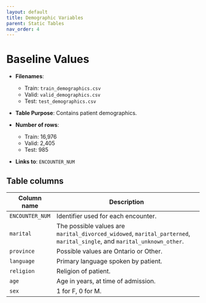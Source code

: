 ```yaml
---
layout: default
title: Demographic Variables
parent: Static Tables
nav_order: 4
---
```


# Baseline Values

- **Filenames**: 
    -	Train: `train_demographics.csv`
    -	Valid: `valid_demographics.csv`
    -	Test: `test_demographics.csv`


- **Table Purpose**:  Contains patient demographics. 
 
- **Number of rows**: 
    - Train: 16,976
    -	Valid: 2,405
    -	Test: 985

- **Links to**: `ENCOUNTER_NUM`
 
 
## Table columns
 
| Column name |  Description |
| ----------- | ------------ |
| `ENCOUNTER_NUM` | Identifier used for each encounter. | 
| `marital`| The possible values are `marital_divorced_widowed`, `marital_parterned`, `marital_single`, and `marital_unknown_other`.  |
| `province` | Possible values are Ontario or Other. |
| `language` | Primary language spoken by patient. |
| `religion` | Religion of patient. | 
| `age` | Age in years, at time of admission. |
| `sex` | 1 for F, 0 for M. |
